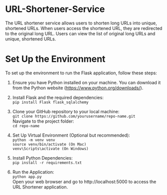 # URL-Shortener-Service

The URL shortener service allows users to shorten long URLs into unique, shortened URLs. When users access the shortened URL, they are redirected to the original long URL. Users can view the list of original long URLs and unique, shortened URLs.

# Set Up the Environment 

To set up the environment to run the Flask application, follow these steps: 
1. Ensure you have Python installed on your machine. You can download it from the Python website (https://www.python.org/downloads/).

2. Install Flask and the required dependencies: <br>
    ``` pip install Flask flask_sqlalchemy ```

3. Clone your GitHub repository to your local machine: <br>
    ``` git clone https://github.com/yourusername/repo-name.git ``` <br>
   Navigate to the project folder: <br>
   ``` cd repo-name ```

4. Set Up Virtual Environment (Optional but recommended): <br>
   ``` python -m venv venv ```  <br>
   ``` source venv/bin/activate (On Mac)  ``` <br>
   ``` venv\Scripts\activate (On Windows) ``` <br>

5. Install Python Dependencies: <br>
   ``` pip install -r requirements.txt ```

6. Run the Application: <br>
   ``` python app.py  ``` <br>
   Open your web browser and go to http://localhost:5000 to access the URL Shortener application.
